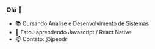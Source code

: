 ### Olá 👋

- 📚 Cursando Análise e Desenvolvimento de Sistemas
- 🌱 Estou aprendendo Javascript / React Native
- 📫 Contato: @jpeodr

